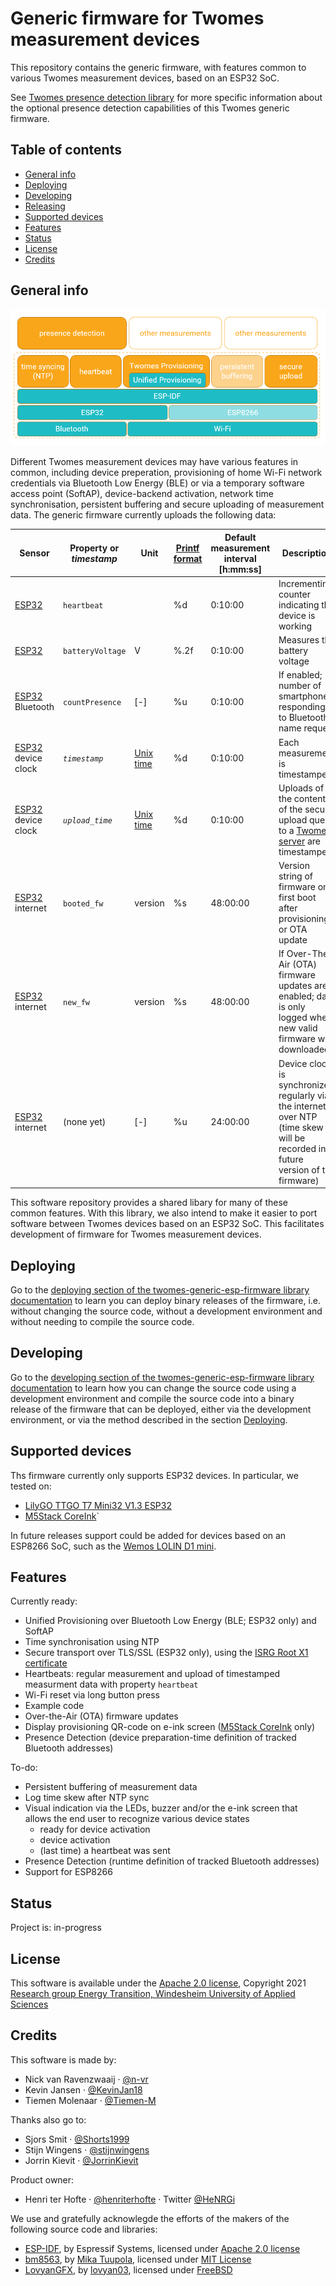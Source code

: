 # Generic firmware for Twomes measurement devices
This repository contains the generic firmware, with features common to various Twomes measurement devices, based on an ESP32 SoC.

See [Twomes presence detection library](https://github.com/energietransitie/twomes-generic-esp-firmware/blob/main/lib/presence_detection/README.md) for more specific information about the optional presence detection capabilities of this Twomes generic firmware. 

## Table of contents
* [General info](#general-info)
* [Deploying](#deploying)
* [Developing](#developing) 
* [Releasing](#releasing)
* [Supported devices](#supported-devices)
* [Features](#features)
* [Status](#status)
* [License](#license)
* [Credits](#credits)

## General info

![Twomes generic firmware functions overview](./docs/twomes-generic-firmware-functions.png)

Different Twomes measurement devices may have various features in common, including device preperation, provisioning of home Wi-Fi network credentials via Bluetooth Low Energy (BLE) or via a temporary software access point (SoftAP), device-backend activation, network time synchronisation, persistent buffering and secure uploading of measurement data. The generic firmware currently uploads the following data: 

| Sensor | Property or *timestamp*           | Unit | [Printf format](https://en.wikipedia.org/wiki/Printf_format_string) | Default measurement interval \[h:mm:ss\] | Description                            |
|--------|--------------------|------|--------|-------------------|----------------------------------------|
| [ESP32](https://en.wikipedia.org/wiki/ESP32)  | `heartbeat` |   | %d     | 0:10:00           | Incrementing counter indicating the device is working                       |
| [ESP32](https://en.wikipedia.org/wiki/ESP32)  | `batteryVoltage` | V  | %.2f   | 0:10:00           | Measures the battery voltage                      |
| [ESP32](https://en.wikipedia.org/wiki/ESP32) Bluetooth  | `countPresence`         | [-]   | %u   | 0:10:00           | If enabled; number of smartphones responding to Bluetooth name request                        |
| [ESP32](https://en.wikipedia.org/wiki/ESP32) device clock  | *`timestamp`* | [Unix time](https://en.wikipedia.org/wiki/Unix_time)   | %d   | 0:10:00           | Each measurement is timestamped |
| [ESP32](https://en.wikipedia.org/wiki/ESP32) device clock  | *`upload_time`* | [Unix time](https://en.wikipedia.org/wiki/Unix_time)   | %d   | 0:10:00           | Uploads of the contents of the secure upload queue to a [Twomes server](https://github.com/energietransitie/twomes-backoffice-configuration) are timestamped |
| [ESP32](https://en.wikipedia.org/wiki/ESP32) internet | `booted_fw`         | version   | %s   | 48:00:00           | Version string of firmware on first boot after provisioning or OTA update                        |
| [ESP32](https://en.wikipedia.org/wiki/ESP32) internet | `new_fw`         | version   | %s   | 48:00:00  | If Over-The-Air (OTA) firmware updates are enabled; data is only logged when new valid firmware was downloaded |
| [ESP32](https://en.wikipedia.org/wiki/ESP32) internet  | (none yet)         | [-]   | %u   | 24:00:00           | Device clock is synchronized regularly via the internet over NTP (time skew will be recorded in a future version of the firmware) |

This software repository provides a shared libary for many of these common features. With this library, we also intend to make it easier to port software between Twomes devices based on an ESP32 SoC. This facilitates development of firmware for Twomes measurement devices.

## Deploying

Go to the [deploying section of the twomes-generic-esp-firmware library documentation](https://www.energietransitiewindesheim.nl/twomes-generic-esp-firmware/deploying/prerequisites/) to learn you can deploy binary releases of the firmware, i.e. without changing the source code, without a development environment and without needing to compile the source code.

## Developing 
Go to the [developing section of the twomes-generic-esp-firmware library documentation](https://www.energietransitiewindesheim.nl/twomes-generic-esp-firmware/developing-library-getstarted/prerequisites/) to learn how you can change the source code using a development environment and compile the source code into a binary release of the firmware that can be deployed, either via the development environment, or via the method described in the section [Deploying](#deploying).

## Supported devices

Ths firmware currently only supports ESP32 devices. In particular, we tested on:

- [LilyGO TTGO T7 Mini32 V1.3 ESP32](https://github.com/LilyGO/ESP32-MINI-32-V1.3)
- [M5Stack CoreInk](https://github.com/m5stack/M5-CoreInk)`

In future releases support could be added for devices based on an ESP8266 SoC, such as the [Wemos LOLIN D1 mini](https://www.wemos.cc/en/latest/d1/d1_mini.html).
## Features
Currently ready:

* Unified Provisioning over Bluetooth Low Energy (BLE; ESP32 only) and SoftAP
* Time synchronisation using NTP
* Secure transport over TLS/SSL (ESP32 only), using the [ISRG Root X1 certificate](https://crt.sh/?id=9314791)
* Heartbeats: regular measurement and upload of timestamped measurment data with property `heartbeat`
* Wi-Fi reset via long button press
* Example code
* Over-the-Air (OTA) firmware updates
* Display provisioning QR-code on e-ink screen ([M5Stack CoreInk](https://github.com/m5stack/M5-CoreInk) only)
* Presence Detection (device preparation-time definition of tracked Bluetooth addresses)

To-do:

* Persistent buffering of measurement data
* Log time skew after NTP sync
* Visual indication via the LEDs, buzzer and/or the e-ink screen that allows the end user to recognize various device states
 	* ready for device activation
 	* device activation
 	* (last time) a heartbeat was sent
* Presence Detection (runtime definition of tracked Bluetooth addresses)
* Support for ESP8266

## Status
Project is: in-progress

## License
This software is available under the [Apache 2.0 license](./LICENSE.md), Copyright 2021 [Research group Energy Transition, Windesheim University of Applied Sciences](https://windesheim.nl/energietransitie) 

## Credits
This software is made by:
* Nick van Ravenzwaaij ·  [@n-vr](https://github.com/n-vr)
* Kevin Jansen ·  [@KevinJan18](https://github.com/KevinJan18)
* Tiemen Molenaar · [@Tiemen-M](https://github.com/Tiemen-M)

Thanks also go to:
* Sjors Smit ·  [@Shorts1999](https://github.com/Shorts1999)
* Stijn Wingens · [@stijnwingens](https://github.com/stijnwingens)
* Jorrin Kievit · [@JorrinKievit](https://github.com/JorrinKievit)

Product owner:
* Henri ter Hofte · [@henriterhofte](https://github.com/henriterhofte) · Twitter [@HeNRGi](https://twitter.com/HeNRGi)

We use and gratefully acknowlegde the efforts of the makers of the following source code and libraries:
* [ESP-IDF](https://github.com/espressif/esp-idf), by Espressif Systems, licensed under [Apache 2.0 license](https://github.com/espressif/esp-idf/blob/73db142403c6e5b763a0e1c07312200e9b622673/LICENSE)
* [bm8563](https://github.com/tuupola/bm8563), by [Mika Tuupola](https://github.com/tuupola), licensed under [MIT License](https://github.com/tuupola/bm8563/blob/master/LICENSE)
* [LovyanGFX](https://github.com/lovyan03/LovyanGFX), by [lovyan03](https://github.com/lovyan03), licensed under [FreeBSD](https://github.com/lovyan03/LovyanGFX/blob/master/license.txt)
